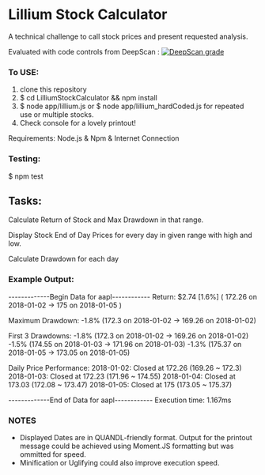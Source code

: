 # Lillium Stock Calculator
A technical challenge to call stock prices and present requested analysis.

Evaluated with code controls from DeepScan : 
[![DeepScan grade](https://deepscan.io/api/projects/3366/branches/29890/badge/grade.svg)](https://deepscan.io/dashboard#view=project&pid=3366&bid=29890)

### To USE:
1. clone this repository
2. $ cd LilliumStockCalculator && npm install
3. $ node app/lillium.js or $ node app/lillium_hardCoded.js for repeated use or multiple stocks.
4. Check console for a lovely printout!

Requirements: Node.js & Npm & Internet Connection

### Testing: 
$ npm test

## Tasks:
Calculate Return of Stock and Max Drawdown in that range.

Display Stock End of Day Prices for every day in given range with high and low.

Calculate Drawdown for each day

### Example Output:
-------------Begin Data for aapl------------
Return: $2.74 [1.6%] ( 172.26 on 2018-01-02 -> 175 on 2018-01-05 )

Maximum Drawdown: -1.8% (172.3 on 2018-01-02 -> 169.26 on 2018-01-02)

First 3 Drawdowns:
-1.8% (172.3 on 2018-01-02 -> 169.26 on 2018-01-02)
-1.5% (174.55 on 2018-01-03 -> 171.96 on 2018-01-03)
-1.3% (175.37 on 2018-01-05 -> 173.05 on 2018-01-05)

Daily Price Performance:
2018-01-02: Closed at 172.26 (169.26 ~ 172.3)
2018-01-03: Closed at 172.23 (171.96 ~ 174.55)
2018-01-04: Closed at 173.03 (172.08 ~ 173.47)
2018-01-05: Closed at 175 (173.05 ~ 175.37)

-------------End of Data for aapl------------
Execution time: 1.167ms

### NOTES
* Displayed Dates are in QUANDL-friendly format.  Output for the printout message could be achieved using Moment.JS formatting but was ommitted for speed.
* Minification or Uglifying could also improve execution speed.